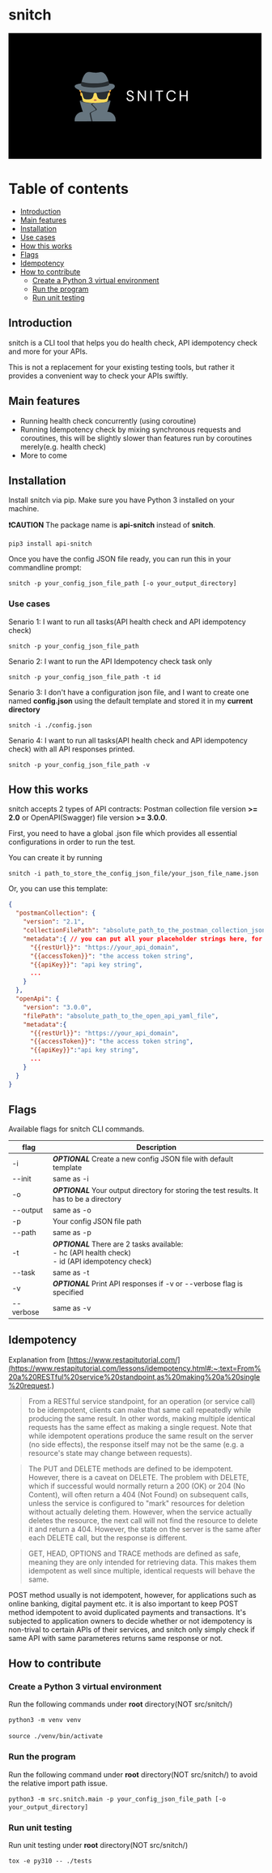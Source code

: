 # snitch

![logo](docs/logo.png)

# Table of contents

<!--ts-->
  * [Introduction](#introduction)
  * [Main features](#main-features)
  * [Installation](#installation)
  * [Use cases](#user-cases)
  * [How this works](#how-this-works)
  * [Flags](#flags)
  * [Idempotency](#idempotency)
  * [How to contribute](#how-to-contribute)
    * [Create a Python 3 virtual environment](#create-a-python-3-virtual-environment)
    * [Run the program](#run-the-program)
    * [Run unit testing](#run-unit-testing)
<!--te-->

## Introduction

snitch is a CLI tool that helps you do health check, API idempotency check and more for your APIs.

This is not a replacement for your existing testing tools, but rather it provides a convenient way to check your APIs swiftly.

## Main features

- Running health check concurrently (using coroutine)
- Running Idempotency check by mixing synchronous requests and coroutines, this will be slightly slower than features run by coroutines merely(e.g. health check)
- More to come

## Installation

Install snitch via pip. Make sure you have Python 3 installed on your machine.

**❗CAUTION** The package name is **api-snitch** instead of **snitch**.

```
pip3 install api-snitch
```

Once you have the config JSON file ready, you can run this in your commandline prompt:

```
snitch -p your_config_json_file_path [-o your_output_directory]
```

### Use cases

Senario 1: I want to run all tasks(API health check and API idempotency check)

```concole
snitch -p your_config_json_file_path
```

Senario 2: I want to run the API Idempotency check task only

```concole
snitch -p your_config_json_file_path -t id
```

Senario 3: I don't have a configuration json file, and I want to create one named **config.json** using the default template and stored it in my **current directory**

```concole
snitch -i ./config.json
```

Senario 4: I want to run all tasks(API health check and API idempotency check) with all API responses printed.

```concole
snitch -p your_config_json_file_path -v
```

## How this works

snitch accepts 2 types of API contracts: Postman collection file version **>= 2.0** or OpenAPI(Swagger) file version **>= 3.0.0**.

First, you need to have a global .json file which provides all essential configurations in order to run the test. 

You can create it by running

```console
snitch -i path_to_store_the_config_json_file/your_json_file_name.json
```

Or, you can use this template:
```json
{
  "postmanCollection": {
    "version": "2.1", 
    "collectionFilePath": "absolute_path_to_the_postman_collection_json_file",
    "metadata":{ // you can put all your placeholder strings here, for instance, the placeholder string for the host of the REST endpoints
      "{{restUrl}}": "https://your_api_domain",
      "{{accessToken}}": "the access token string",
      "{{apiKey}}": "api key string",
      ...
    }
  },
  "openApi": {
    "version": "3.0.0", 
    "filePath": "absolute_path_to_the_open_api_yaml_file",
    "metadata":{
      "{{restUrl}}": "https://your_api_domain",
      "{{accessToken}}": "the access token string",
      "{{apiKey}}":"api key string",
      ...
    }
  }
}
```

## Flags

Available flags for snitch CLI commands.

| flag      | Description |
| ----------- | ----------- |
| -i      | ***OPTIONAL*** Create a new config JSON file with default template |
| --init   | same as -i        |
| -o      | ***OPTIONAL*** Your output directory for storing the test results. It has to be a directory |
| --output   | same as -o        |
| -p      | Your config JSON file path |
| --path   | same as -p        |
| -t      | ***OPTIONAL*** There are 2 tasks available:<br /> - hc (API health check)<br /> - id (API idempotency check) |
| --task   | same as -t        |
| -v      | ***OPTIONAL*** Print API responses if -v or --verbose flag is specified |
| --verbose   | same as -v        |

## Idempotency

Explanation from [https://www.restapitutorial.com/](https://www.restapitutorial.com/lessons/idempotency.html#:~:text=From%20a%20RESTful%20service%20standpoint,as%20making%20a%20single%20request.)

> From a RESTful service standpoint, for an operation (or service call) to be idempotent, clients can make that same call repeatedly while producing the same result. In other words, making multiple identical requests has the same effect as making a single request. Note that while idempotent operations produce the same result on the server (no side effects), the response itself may not be the same (e.g. a resource's state may change between requests).

> The PUT and DELETE methods are defined to be idempotent. However, there is a caveat on DELETE. The problem with DELETE, which if successful would normally return a 200 (OK) or 204 (No Content), will often return a 404 (Not Found) on subsequent calls, unless the service is configured to "mark" resources for deletion without actually deleting them. However, when the service actually deletes the resource, the next call will not find the resource to delete it and return a 404. However, the state on the server is the same after each DELETE call, but the response is different.

> GET, HEAD, OPTIONS and TRACE methods are defined as safe, meaning they are only intended for retrieving data. This makes them idempotent as well since multiple, identical requests will behave the same.

POST method usually is not idempotent, however, for applications such as online banking, digital payment etc. it is also important to keep POST method idempotent to avoid duplicated payments and transactions. It's subjected to application owners to decide whether or not idempotency is non-trival to certain APIs of their services, and snitch only simply check if same API with same parameteres returns same response or not.

## How to contribute

### Create a Python 3 virtual environment

Run the following commands under **root** directory(NOT src/snitch/)

```console
python3 -m venv venv

source ./venv/bin/activate
```

### Run the program

Run the following command under **root** directory(NOT src/snitch/) to avoid the relative import path issue.

```console 
python3 -m src.snitch.main -p your_config_json_file_path [-o your_output_directory]

```

### Run unit testing

Run unit testing under **root** directory(NOT src/snitch/)
```console
tox -e py310 -- ./tests
```